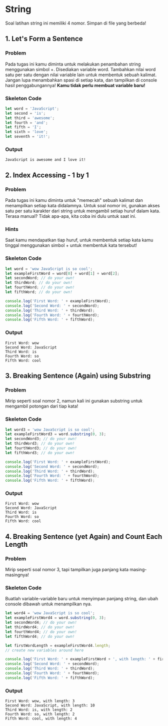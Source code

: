 # String

Soal latihan string ini memiliki 4 nomor. Simpan di file yang berbeda!

## 1. Let's Form a Sentence

### Problem

Pada tugas ini kamu diminta untuk melakukan penambahan string menggunakan simbol +. Disediakan variable word. Tambahkan nilai word satu per satu dengan nilai variable lain untuk membentuk sebuah kalimat. Jangan lupa menambahkan spasi di setiap kata, dan tampilkan di console hasil penggabungannya! **Kamu tidak perlu membuat variable baru!**

### Skeleton Code

```javascript
let word = 'JavaScript';
let second = 'is';
let third = 'awesome';
let fourth = 'and';
let fifth = 'I';
let sixth = 'love';
let seventh = 'it!';
```

### Output

```text
JavaScript is awesome and I love it!
```

## 2. Index Accessing - 1 by 1

### Problem

Pada tugas ini kamu diminta untuk "memecah" sebuah kalimat dan menampilkan setiap kata didalamnya. Untuk soal nomor ini, gunakan akses satu per satu karakter dari string untuk mengambil setiap huruf dalam kata. Terasa manual? Tidak apa-apa, kita coba ini dulu untuk saat ini.

### Hints

Saat kamu mendapatkan tiap huruf, untuk membentuk setiap kata kamu tinggal menggunakan simbol + untuk membentuk kata tersebut!

### Skeleton Code

```javascript
let word = 'wow JavaScript is so cool';
let exampleFirstWord = word[0] + word[1] + word[2];
let secondWord; // do your own!
let thirdWord; // do your own!
let fourthWord; // do your own!
let fifthWord; // do your own!

console.log('First Word: ' + exampleFirstWord);
console.log('Second Word: ' + secondWord);
console.log('Third Word: ' + thirdWord);
console.log('Fourth Word: ' + fourthWord);
console.log('Fifth Word: ' + fifthWord);
```

### Output

```text
First Word: wow
Second Word: JavaScript
Third Word: is
Fourth Word: so
Fifth Word: cool
```

## 3. Breaking Sentence (Again) using Substring

### Problem

Mirip seperti soal nomor 2, namun kali ini gunakan substring untuk mengambil potongan dari tiap kata!

### Skeleton Code

```javascript
let word3 = 'wow JavaScript is so cool';
let exampleFirstWord3 = word.substring(0, 3);
let secondWord3; // do your own!
let thirdWord3; // do your own!
let fourthWord3; // do your own!
let fifthWord3; // do your own!

console.log('First Word: ' + exampleFirstWord);
console.log('Second Word: ' + secondWord);
console.log('Third Word: ' + thirdWord);
console.log('Fourth Word: ' + fourthWord);
console.log('Fifth Word: ' + fifthWord);
```

### Output

```text
First Word: wow
Second Word: JavaScript
Third Word: is
Fourth Word: so
Fifth Word: cool
```

## 4. Breaking Sentence (yet Again) and Count Each Length

### Problem

Mirip seperti soal nomor 3, tapi tampilkan juga panjang kata masing-masingnya!

### Skeleton Code

Buatlah variable-variable baru untuk menyimpan panjang string, dan ubah console dibawah untuk menampilkan nya.

```javascript
let word4 = 'wow JavaScript is so cool';
let exampleFirstWord4 = word.substring(0, 3);
let secondWord4; // do your own!
let thirdWord4; // do your own!
let fourthWord4; // do your own!
let fifthWord4; // do your own!

let firstWordLength = exampleFirstWord4.length;
// create new variables around here

console.log('First Word: ' + exampleFirstWord + ', with length: ' + firstWordLength);
console.log('Second Word: ' + secondWord);
console.log('Third Word: ' + thirdWord);
console.log('Fourth Word: ' + fourthWord);
console.log('Fifth Word: ' + fifthWord);
```

### Output

```text
First Word: wow, with length: 3
Second Word: JavaScript, with length: 10
Third Word: is, with length: 2
Fourth Word: so, with length: 2
Fifth Word: cool, with length: 4
```